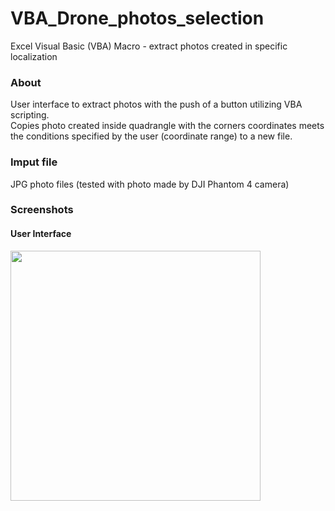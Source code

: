 # VBA_Drone_photos_selection
Excel Visual Basic (VBA) Macro - extract photos created in specific localization  

### About
User interface to extract photos with the push of a button utilizing VBA scripting.  
Copies photo created inside quadrangle with the corners coordinates meets the conditions specified by the user (coordinate range) to a new file.

### Imput file
JPG photo files (tested with photo made by DJI Phantom 4 camera)

### Screenshots
#### User Interface
<img width="400" alt="" src="img/selekcja_punktow_screenshot.JPG">
